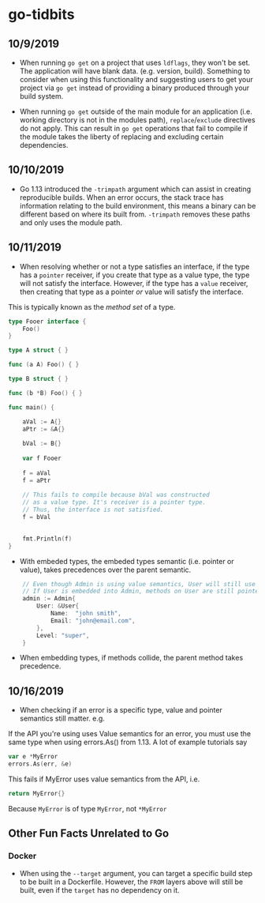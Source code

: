 # go-tidbits

## 10/9/2019
- When running `go get` on a project that uses `ldflags`, they won't be set. The application will have blank data. (e.g. version, build). Something to consider when using this functionality and suggesting users to get your project via `go get` instead of providing a binary produced through your build system.

- When running `go get` outside of the main module for an application (i.e. working directory is not in the modules path), `replace`/`exclude` directives do not apply. This can result in `go get` operations that fail to compile if the module takes the liberty of replacing and excluding certain dependencies.

## 10/10/2019
- Go 1.13 introduced the `-trimpath` argument which can assist in creating reproducible builds. When an error occurs, the stack trace has information relating to the build environment, this means a binary can be different based on where its built from. `-trimpath` removes these paths and only uses the module path.

## 10/11/2019
- When resolving whether or not a type satisfies an interface, if the type has a `pointer` receiver, if you create that type as a value type, the type will not satisfy the interface. However, if the type has a `value` receiver, then creating that type as a pointer _or_ value will satisfy the interface.

This is typically known as the _method set_ of a type.

```go
type Fooer interface {
	Foo()
}

type A struct { }

func (a A) Foo() { }

type B struct { }

func (b *B) Foo() { }

func main() {

	aVal := A{}
	aPtr := &A{}
	
	bVal := B{}
	
	var f Fooer
	
	f = aVal
	f = aPtr
    
    // This fails to compile because bVal was constructed
    // as a value type. It's receiver is a pointer type.
    // Thus, the interface is not satisfied.
	f = bVal

	
	fmt.Println(f)
}
```

- With embeded types, the embeded types semantic (i.e. pointer or value), takes precedences over the parent semantic. 

```go
    // Even though Admin is using value semantics, User will still use pointer.
    // If User is embedded into Admin, methods on User are still pointer semantics. TYPE LIFE.
	admin := Admin{
		User: &User{
			Name:  "john smith",
			Email: "john@email.com",
		},
		Level: "super",
    }
```

- When embedding types, if methods collide, the parent method takes precedence.

## 10/16/2019

- When checking if an error is a specific type, value and pointer semantics still matter. e.g. 

If the API you're using uses Value semantics for an error, you must use the same type when using errors.As() from 1.13. A lot of example tutorials say

```go
var e *MyError
errors.As(err, &e)
```

This fails if MyError uses value semantics from the API, i.e.

```go
return MyError{}
```

Because `MyError` is of type `MyError`, not `*MyError`

## Other Fun Facts Unrelated to Go

### Docker

- When using the `--target` argument, you can target a specific build step to be built in a Dockerfile. However, the `FROM` layers above will still be built, even if the `target` has no dependency on it.
